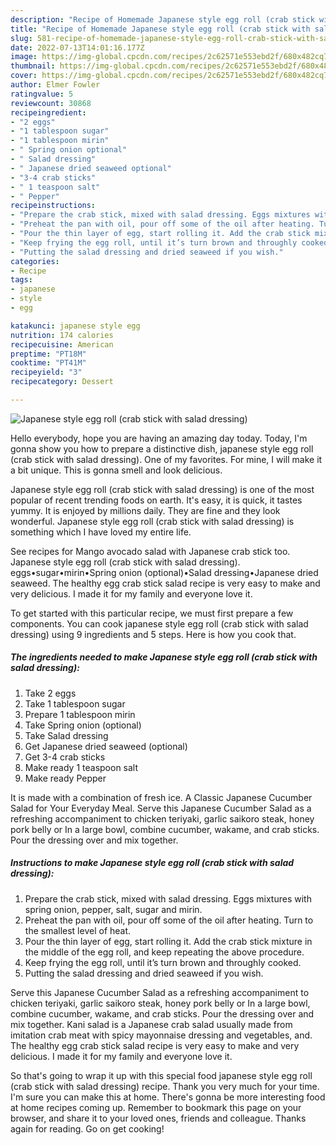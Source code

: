 ```yaml
---
description: "Recipe of Homemade Japanese style egg roll (crab stick with salad dressing)"
title: "Recipe of Homemade Japanese style egg roll (crab stick with salad dressing)"
slug: 581-recipe-of-homemade-japanese-style-egg-roll-crab-stick-with-salad-dressing
date: 2022-07-13T14:01:16.177Z
image: https://img-global.cpcdn.com/recipes/2c62571e553ebd2f/680x482cq70/japanese-style-egg-roll-crab-stick-with-salad-dressing-recipe-main-photo.jpg
thumbnail: https://img-global.cpcdn.com/recipes/2c62571e553ebd2f/680x482cq70/japanese-style-egg-roll-crab-stick-with-salad-dressing-recipe-main-photo.jpg
cover: https://img-global.cpcdn.com/recipes/2c62571e553ebd2f/680x482cq70/japanese-style-egg-roll-crab-stick-with-salad-dressing-recipe-main-photo.jpg
author: Elmer Fowler
ratingvalue: 5
reviewcount: 30868
recipeingredient:
- "2 eggs"
- "1 tablespoon sugar"
- "1 tablespoon mirin"
- " Spring onion optional"
- " Salad dressing"
- " Japanese dried seaweed optional"
- "3-4 crab sticks"
- " 1 teaspoon salt"
- " Pepper"
recipeinstructions:
- "Prepare the crab stick, mixed with salad dressing. Eggs mixtures with spring onion, pepper, salt, sugar and mirin."
- "Preheat the pan with oil, pour off some of the oil after heating. Turn to the smallest level of heat."
- "Pour the thin layer of egg, start rolling it. Add the crab stick mixture in the middle of the egg roll, and keep repeating the above procedure."
- "Keep frying the egg roll, until it’s turn brown and throughly cooked."
- "Putting the salad dressing and dried seaweed if you wish."
categories:
- Recipe
tags:
- japanese
- style
- egg

katakunci: japanese style egg 
nutrition: 174 calories
recipecuisine: American
preptime: "PT18M"
cooktime: "PT41M"
recipeyield: "3"
recipecategory: Dessert

---
```



![Japanese style egg roll (crab stick with salad dressing)](https://img-global.cpcdn.com/recipes/2c62571e553ebd2f/680x482cq70/japanese-style-egg-roll-crab-stick-with-salad-dressing-recipe-main-photo.jpg)

Hello everybody, hope you are having an amazing day today. Today, I'm gonna show you how to prepare a distinctive dish, japanese style egg roll (crab stick with salad dressing). One of my favorites. For mine, I will make it a bit unique. This is gonna smell and look delicious.

Japanese style egg roll (crab stick with salad dressing) is one of the most popular of recent trending foods on earth. It's easy, it is quick, it tastes yummy. It is enjoyed by millions daily. They are fine and they look wonderful. Japanese style egg roll (crab stick with salad dressing) is something which I have loved my entire life.

See recipes for Mango avocado salad with Japanese crab stick too. Japanese style egg roll (crab stick with salad dressing). eggs•sugar•mirin•Spring onion (optional)•Salad dressing•Japanese dried seaweed. The healthy egg crab stick salad recipe is very easy to make and very delicious. I made it for my family and everyone love it.


To get started with this particular recipe, we must first prepare a few components. You can cook japanese style egg roll (crab stick with salad dressing) using 9 ingredients and 5 steps. Here is how you cook that.

<!--inarticleads1-->

##### The ingredients needed to make Japanese style egg roll (crab stick with salad dressing):

1. Take 2 eggs
1. Take 1 tablespoon sugar
1. Prepare 1 tablespoon mirin
1. Take  Spring onion (optional)
1. Take  Salad dressing
1. Get  Japanese dried seaweed (optional)
1. Get 3-4 crab sticks
1. Make ready  1 teaspoon salt
1. Make ready  Pepper


It is made with a combination of fresh ice. A Classic Japanese Cucumber Salad for Your Everyday Meal. Serve this Japanese Cucumber Salad as a refreshing accompaniment to chicken teriyaki, garlic saikoro steak, honey pork belly or In a large bowl, combine cucumber, wakame, and crab sticks. Pour the dressing over and mix together. 

<!--inarticleads2-->

##### Instructions to make Japanese style egg roll (crab stick with salad dressing):

1. Prepare the crab stick, mixed with salad dressing. Eggs mixtures with spring onion, pepper, salt, sugar and mirin.
1. Preheat the pan with oil, pour off some of the oil after heating. Turn to the smallest level of heat.
1. Pour the thin layer of egg, start rolling it. Add the crab stick mixture in the middle of the egg roll, and keep repeating the above procedure.
1. Keep frying the egg roll, until it’s turn brown and throughly cooked.
1. Putting the salad dressing and dried seaweed if you wish.


Serve this Japanese Cucumber Salad as a refreshing accompaniment to chicken teriyaki, garlic saikoro steak, honey pork belly or In a large bowl, combine cucumber, wakame, and crab sticks. Pour the dressing over and mix together. Kani salad is a Japanese crab salad usually made from imitation crab meat with spicy mayonnaise dressing and vegetables, and. The healthy egg crab stick salad recipe is very easy to make and very delicious. I made it for my family and everyone love it. 

So that's going to wrap it up with this special food japanese style egg roll (crab stick with salad dressing) recipe. Thank you very much for your time. I'm sure you can make this at home. There's gonna be more interesting food at home recipes coming up. Remember to bookmark this page on your browser, and share it to your loved ones, friends and colleague. Thanks again for reading. Go on get cooking!
